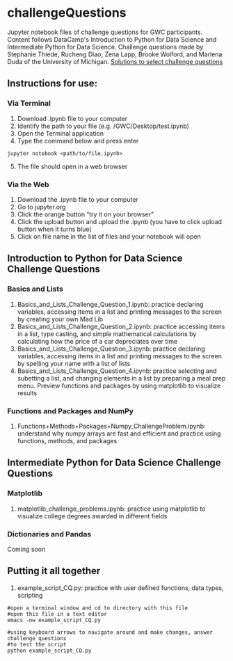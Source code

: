 # challengeQuestions
Jupyter notebook files of challenge questions for GWC participants. Content follows DataCamp's Introduction to Python for Data Science and Intermediate Python for Data Science. Challenge questions made by Stephanie Thiede, Rucheng Diao, Zena Lapp, Brooke Wolford, and Marlena Duda of the University of Michigan. [Solutions to select challenge questions](./solutions//)

## Instructions for use:
### Via Terminal
1) Download .ipynb file to your computer
2) Identify the path to your file (e.g. /GWC/Desktop/test.ipynb)
3) Open the Terminal application 
4) Type the command below and press enter
```
jupyter notebook <path/to/file.ipynb>
```
5) The file should open in a web browser

### Via the Web
1) Download the .ipynb file to your computer
1) Go to jupyter.org
2) Click the orange button “try it on your browser”
3) Click the upload button and upload the .ipynb (you have to click upload button when it turns blue)
4) Click on file name in the list of files and your notebook will open

## Introduction to Python for Data Science Challenge Questions
### Basics and Lists
1) Basics_and_Lists_Challenge_Question_1.ipynb: practice declaring variables, accessing items in a list and printing messages to the screen by creating your own Mad Lib
2) Basics_and_Lists_Challenge_Question_2.ipynb: practice accessing items in a list, type casting, and simple mathematical calculations by calculating how the price of a car depreciates over time
3) Basics_and_Lists_Challenge_Question_3.ipynb: practice declaring variables, accessing items in a list and printing messages to the screen by spelling your name with a list of lists 
4) Basics_and_Lists_Challenge_Question_4.ipynb: practice selecting and subetting a list, and changing elements in a list by preparing a meal prep menu. Preview functions and packages by using matplotlib to visualize results

### Functions and Packages and NumPy
1) Functions+Methods+Packages+Numpy_ChallengeProblem.ipynb: understand why numpy arrays are fast and efficient and practice using functions, methods, and packages

## Intermediate Python for Data Science Challenge Questions
### Matplotlib
1) matplotlib_challenge_problems.ipynb: practice using matplotlib to visualize college degrees awarded in different fields

### Dictionaries and Pandas
Coming soon

## Putting it all together
1) example_script_CQ.py: practice with user defined functions, data types, scripting
```
#open a terminal window and cd to directory with this file
#open this file in a text editor
emacs -nw example_script_CQ.py

#using keyboard arrows to navigate around and make changes, answer challenge questions
#to test the script 
python example_script_CQ.py
```
